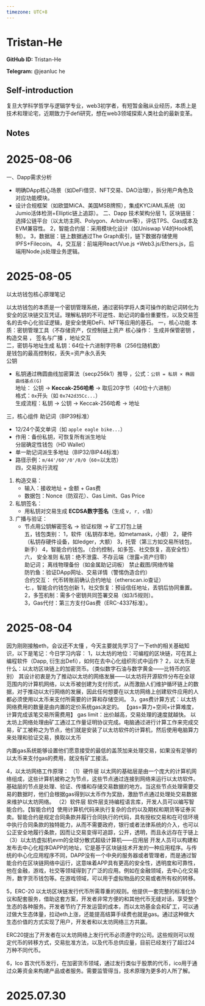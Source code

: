 ```yaml
---
timezone: UTC+8
---
```


# Tristan-He

**GitHub ID:** Tristan-He

**Telegram:** @jeanluc he

## Self-introduction

复旦大学科学哲学与逻辑学专业，web3初学者，有短暂金融从业经历，本质上是技术和理论宅，近期致力于defi研究，想在web3领域探索人类社会的最新变革。

## Notes

<!-- Content_START -->
# 2025-08-06

一、Dapp需求分析  
   - 明确DApp核心场景（如DeFi借贷、NFT交易、DAO治理），拆分用户角色及对应功能模块。
   - 设计合规框架（如欧盟MiCA、美国MSB牌照），集成KYC/AML系统（如Jumio活体检测+Elliptic链上追踪）。
二、Dapp 技术架构分层
   1，区块链层：选择公链平台（以太坊主网、Polygon、Arbitrum等），评估TPS、Gas成本及EVM兼容性。
   2，智能合约层：采用模块化设计（如Uniswap V4的Hook机制）。
   3，数据层：链上数据通过The Graph索引，链下数据存储使用IPFS+Filecoin。
   4，交互层：前端用React/Vue.js +Web3.js/Ethers.js，后端用Node.js处理业务逻辑。

# 2025-08-05

以太坊钱包核心原理笔记

以太坊钱包的本质是一个密钥管理系统，通过密码学将人类可操作的助记词转化为安全的区块链交互凭证。理解私钥的不可逆性、助记词的备份重要性，以及交易签名的去中心化验证逻辑，是安全使用DeFi、NFT等应用的基石。
一，核心功能
本质：密钥管理工具（不存储资产，仅控制链上资产
核心操作：  生成并保管密钥 ， 构造交易 ， 签名与广播 ，地址交互  
二，密钥与地址生成
私钥：64位十六进制字符串（256位随机数）  
  是钱包的最高控制权，丢失=资产永久丢失  
公钥
  - 私钥通过椭圆曲线加密算法（secp256k1）推导 ，公式：`公钥 = 私钥 × 椭圆曲线基点(G)`  
地址： 公钥 → **Keccak-256哈希** → 取后20字节（40位十六进制）  
格式：`0x`开头（如 `0x742d35Cc...`）  
生成流程：私钥 → 公钥 → Keccak-256哈希 → 地址

三，核心组件
助记词（BIP39标准）  
  - 12/24个英文单词（如 `apple eagle bike...`）  
  - 作用：备份私钥，可恢复所有派生地址  
分层确定性钱包（HD Wallet）  
  - 单一助记词派生多地址（BIP32/BIP44标准）  
  - 路径示例：`m/44'/60'/0'/0/0`（`60`=以太坊）  
四，交易执行流程
1. 构造交易：  
   - 输入：接收地址 + 金额 + Gas费  
   - 数据包：Nonce（防双花）、Gas Limit、Gas Price  
2. 私钥签名：  
   - 用私钥对交易生成 **ECDSA数字签名**（生成 `v, r, s`值）  
3. 广播与验证：  
   - 节点用公钥解密签名 → 验证权限 → 矿工打包上链  
五，钱包类别：
1，软件（私钥存本地，如metamask，小额）
2，硬件（私钥存硬件设备，如ledger，大额）
3，托管（第三方如交易所钱包，新手）
4，智能合约钱包。（合约控制，如多签、社交恢复，高安全性）
六， 安全准则
私钥：绝不泄露、不存云端（泄露=资产归零）  
助记词； 离线物理备份（如金属助记词板）  禁止截图/网络传输  
防钓鱼：验证DApp网址、交易详情（警惕伪造合约）  
合约交互：  代币转账前确认合约地址（etherscan.io查证）  
七.，智能合约钱包创新
1，社交恢复：预设信任地址，丢钥后协同重置。  
2，多签机制：需多个密钥共同签署交易（如3/5规则）。  
3，Gas代付：第三方支付Gas费（ERC-4337标准）。

# 2025-08-04

因为刚刚接触eth，会议还不太懂 ，今天主要就先学习了一下eth的相关基础知识，以下是笔记：今日学习内容：
1，以太坊的地位：可编程的区块链，可在其上编程软件（Dapp, 衍生出Defi），如何在去中心化组织形式中运作？
2，以太币是什么：以太坊区块链上的加密货币。（类似数字石油与数字黄金——比特币的区别）
其设计初衷是为了推动以太坊的网络发展——以太坊将开源软件分布在全球范围内的计算机网络，以太币被创建为支付形式，从而激励人们维护循环链上的数据，对于推动以太行网络的发展，因此任何想要在以太坊网络上创建软件应用的人都必须使用以太币来支付所需要的计算和存储空间。
3，gas费计算方式：以太坊网络费用的数量是由内置的定价系统gas决定的。
【gas=算力+空间+计算难度，计算完成该笔交易所需费用】
gas limit：出价越高，交易处理的速度就越快。
以太坊上网络处理由矿工通过工作量证明协议完成。电脑通过进行计算工作来完成交易，矿工被称之为节点，他们就是安装了以太坊软件的计算机，然后使用电脑算力来处理和验证交易，换取以太币

内置gas系统能够设置他们愿意接受的最低的盖茨加来处理交易，如果没有足够的以太币来支付gas的费用，就没有矿工接活。

4，以太坊网络工作原理：
（1）硬件层
以太网的基础层是由一个庞大的计算机网络组成，这些计算机被称之为节点，这些节点通过连接到网络来运行以太坊软件。基础层的节点是处理、验证、传播和存储交易数据的地方。当这些节点处理需要交易的数据时，他们会根据gas得到以太币作为奖励，激励节点通过处理处交易数据来维护以太坊网络。
（2）软件层
软件层支持编程语言库，开发人员可以编写智能合约。【智能合约】使用计算机代码来执行复杂的合约以及期权和期货等证券买卖。智能合约是规定合同条款并履行合同执行的代码，具有授权交易和在可信环境中执行合同条款的独特能力，从而不需要政府，银行或者法律系统的介入，也可以公正安全地履行条款，因而让交易变得可追踪，公开，透明，而且永远存在于链上
（3）以太坊虚拟机evm的全球分散式超级计算机——应用层
开发人员可以构建和发布去中心化程序DAPP的地址，它是基于区块链技术开发的一种应用程序。与传统的中心化应用程序不同，DAPP没有一个中央的服务器或者管理者，而是通过智能合约在区块链网络中运行，这意味着APP具有更高的安全性，透明度和可靠性，他在金融，游戏，社交等领域得到了广泛的应用。例如在金融领域，去中心化交易所，数字货币钱包等。在游戏领域，可以用于虚拟物品的交易或者所有权的转移。

5，ERC-20 以太坊区块链发行代币所需尊重的规则。他提供一套完整的标准化协议和配套服务，借助这套方案，开发者非常方便的和其他代币无缝对话，享受整个生态的各种服务。开发者节约了开发运营的成本，而以太坊基金会和矿工，可以通过做大生态体量，拉动eth上涨，还能提高结算手续费也就是gas。通过这种做大生态价值的方式实现了用户，开发者和以太坊网络三方共赢。


ERC20提出了开发者在以太坊网络上发行代币必须遵守的公司。这些规则可以规定代币的转移方式，交易批准方法，以及代币总供应量，目前已经发行了超过24万种不同代币。

6，Ico
首次代币发行，在加密货币领域，通过发行类似于股票的代币，ico用于通过众筹资金来构建产品或者服务。需要监管得当，技术原理为更多的人所了解。


# 2025.07.30


<!-- Content_END -->
